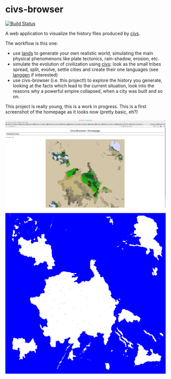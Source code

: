 civs-browser
============
[![Build Status](https://travis-ci.org/ftomassetti/civs-browser.svg?branch=master)](https://travis-ci.org/ftomassetti/civs-browser)

A web application to visualize the history files produced by [civs](https://github.com/ftomassetti/civs/).

The workflow is this one:
* use [lands](https://github.com/ftomassetti/lands) to generate your own realistic world, simulating the main physical phenomenons like plate tectonics, rain-shadow, erosion, etc.
* simulate the evolution of civilization using [civs](https://github.com/ftomassetti/civs/): look as the small tribes spread, split, evolve, settle cities and create their one languages (see [langgen](https://github.com/ftomassetti/langgen/) if interested)
* use civs-browser (i.e. this project!) to explore the history you generate, looking at the facts which lead to the current situation, look into the reasons why a powerful empire collapsed, when a city was built and so on.

This project is really young, this is a work in progress. This is a first screenshot of the homepage as it looks now (pretty basic, eh?)

![A screenshot of the homepage](/screenshots/homepage.png)

![The different tribes which move across the map](/screenshots/evolution.gif)

